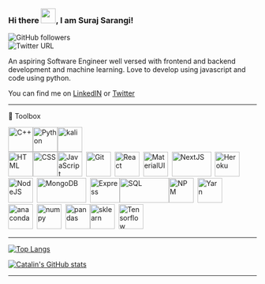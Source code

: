 ### Hi there <img src="https://raw.githubusercontent.com/MartinHeinz/MartinHeinz/master/wave.gif" width="30px">, I am Suraj Sarangi!

![GitHub followers](https://img.shields.io/github/followers/SurajSarangi?label=Suraj%20Sarangi&style=social)  
![Twitter URL](https://img.shields.io/twitter/url?label=Suraj%20Sarangi&style=social&url=https%3A%2F%2Ftwitter.com%2F_suraj_sarangi)


An aspiring Software Engineer well versed with frontend and backend development and machine learning.
Love to develop using javascript and code using python.

You can find me on [LinkedIN](https://www.linkedin.com/in/surajsarangi) or [Twitter](https://twitter.com/_suraj_sarangi)

---

🧰 Toolbox


<img  src="https://cdn.worldvectorlogo.com/logos/c.svg"  alt="C++"  width="50"  height="50"/><img  src="https://cdn.worldvectorlogo.com/logos/python-4.svg"  alt="Python"  width="50"  height="50"/><img src="https://simpleicons.org/icons/kalilinux.svg" alt="kali" height="50" width="50"/>  
<img  src="https://cdn.worldvectorlogo.com/logos/html5-1.svg"  alt="HTML"  width="50"  height="50"/><img  src="https://cdn.worldvectorlogo.com/logos/css3.svg"  alt="CSS"  width="50"  height="50"/><img  src="https://cdn.worldvectorlogo.com/logos/logo-javascript.svg"  alt="JavaScript"  width="50"  height="50"/>&nbsp;&nbsp;<img  src="https://cdn.worldvectorlogo.com/logos/git-icon.svg"  alt="Git"  width="50"  height="50"/>&nbsp;&nbsp;<img  src="https://cdn.worldvectorlogo.com/logos/react-1.svg"  alt="React"  width="50"  height="50"/>&nbsp;&nbsp;<img  src="https://cdn.worldvectorlogo.com/logos/material-ui-1.svg"  alt="MaterialUI"  width="50"  height="50"/>&nbsp;&nbsp;<img  src="https://cdn.worldvectorlogo.com/logos/nextjs-3.svg"  alt="NextJS"  width="80"  height="50"/>&nbsp;&nbsp;<img  src="https://cdn.worldvectorlogo.com/logos/heroku-4.svg"  alt="Heroku"  width="50"  height="50"/>  
<img  src="https://cdn.worldvectorlogo.com/logos/nodejs-1.svg"  alt="NodeJS"  width="50"  height="50"/>&nbsp;&nbsp;<img  src="https://cdn.worldvectorlogo.com/logos/mongodb.svg"  alt="MongoDB"  width="100"  height="50"/>&nbsp;&nbsp;<img  src="https://cdn.worldvectorlogo.com/logos/express-109.svg"  alt="Express"  width="60"  height="50"/><img  src="https://cdn.worldvectorlogo.com/logos/mysql-5.svg"  alt="SQL"  width="100"  height="50"/><img  src="https://cdn.worldvectorlogo.com/logos/npm.svg"  alt="NPM"  width="50"  height="50"/>&nbsp;&nbsp;<img  src="https://cdn.worldvectorlogo.com/logos/yarn.svg"  alt="Yarn"  width="50"  height="50"/>  
<img  src="https://simpleicons.org/icons/anaconda.svg"  alt="anaconda"  height="50"  width="50">&nbsp;&nbsp;<img  src="https://simpleicons.org/icons/numpy.svg"  alt="numpy"  width="50"  height="50"/>&nbsp;&nbsp;<img  src="https://simpleicons.org/icons/pandas.svg"  alt="pandas"  width="50"  height="50"/><img  src="https://simpleicons.org/icons/scikit-learn.svg"  alt="sklearn"  width="50"  height="50"/>&nbsp;&nbsp;<img  src="https://cdn.worldvectorlogo.com/logos/tensorflow-2.svg"  alt="Tensorflow"  width="50"  height="50"/>  

---

[![Top Langs](https://github-readme-stats.vercel.app/api/top-langs/?username=SurajSarangi&hide=java,html,css,jupyter+notebook)](https://github.com/anuraghazra/github-readme-stats)

[![Catalin's GitHub stats](https://github-readme-stats.vercel.app/api?username=SurajSarangi)](https://github.com/anuraghazra/github-readme-stats)

---
